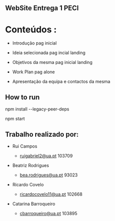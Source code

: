 ## WebSite Entrega 1 PECI
# Conteúdos :

* Introdução  pag inicial

* Ideia selecionada pag incial landing

* Objetivos da mesma	pag inicial landing

* Work Plan	pag alone

* Apresentação da equipa e contactos da mesma	

## How to run

npm install --legacy-peer-deps

npm start


## Trabalho realizado por:

* Rui Campos 
  * ruigabriel2@ua.pt 103709
  
* Beatriz Rodrigues 
  * bea.rodrigues@ua.pt 93023
  
* Ricardo Covelo
  * ricardocovelo11@ua.pt 102668

* Catarina Barroqueiro
  * cbarroqueiro@ua.pt 103895


